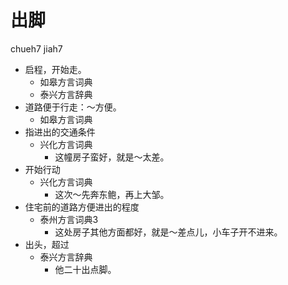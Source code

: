# 出脚
chueh7 jiah7
+ 启程，开始走。
  * 如皋方言词典
  * 泰兴方言辞典
+ 道路便于行走：～方便。
  * 如皋方言词典
+ 指进出的交通条件
  * 兴化方言词典
    - 这幢房子蛮好，就是～太差。
+ 开始行动
  * 兴化方言词典
    - 这次～先奔东鲍，再上大邹。
+ 住宅前的道路方便进出的程度
  * 泰州方言词典3
    - 这处房子其他方面都好，就是～差点儿，小车子开不进来。
+ 出头，超过
  * 泰兴方言辞典
    - 他二十出点脚。
